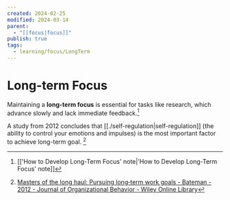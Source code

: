 ```yaml
---
created: 2024-02-25
modified: 2024-03-14
parent:
  - "[[focus|focus]]"
publish: true
tags:
  - learning/focus/LongTerm
---
```


# Long-term Focus
Maintaining a **long-term focus** is essential for tasks like research, which advance slowly and lack immediate feedback.[^1]

A study from 2012 concludes that [[./self-regulation|self-regulation]] (the ability to control your emotions and impulses) is the most important factor to achieve long-term goal. [^2]

[^1]: [['How to Develop Long-Term Focus' note|'How to Develop Long-Term Focus' note]]
[^2]: [Masters of the long haul: Pursuing long‐term work goals - Bateman - 2012 - Journal of Organizational Behavior - Wiley Online Library](https://onlinelibrary.wiley.com/doi/abs/10.1002/job.1778)